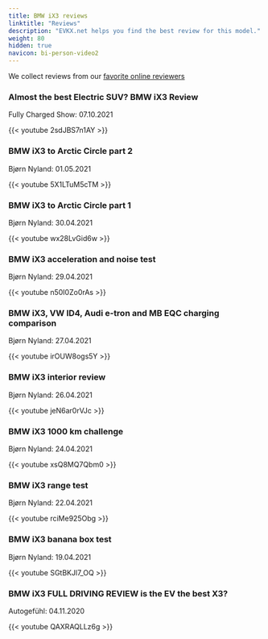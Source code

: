 ```yaml
---
title: BMW iX3 reviews
linktitle: "Reviews"
description: "EVKX.net helps you find the best review for this model."
weight: 80
hidden: true
navicon: bi-person-video2
---
```

We collect reviews from our [favorite online reviewers](../../../../../guides/evreviewers/)

<div class="container text-center shadow p-2 pe-4 mb-5 bg-body-tertiary rounded border">
<h3>Almost the best Electric SUV? BMW iX3 Review</h3>
<p>Fully Charged Show: 07.10.2021</p>

{{< youtube 2sdJBS7n1AY >}}

</div>
<div class="container text-center shadow p-2 pe-4 mb-5 bg-body-tertiary rounded border">
<h3>BMW iX3 to Arctic Circle part 2</h3>
<p>Bjørn Nyland: 01.05.2021</p>

{{< youtube 5X1LTuM5cTM >}}

</div>
<div class="container text-center shadow p-2 pe-4 mb-5 bg-body-tertiary rounded border">
<h3>BMW iX3 to Arctic Circle part 1</h3>
<p>Bjørn Nyland: 30.04.2021</p>

{{< youtube wx28LvGid6w >}}

</div>
<div class="container text-center shadow p-2 pe-4 mb-5 bg-body-tertiary rounded border">
<h3>BMW iX3 acceleration and noise test</h3>
<p>Bjørn Nyland: 29.04.2021</p>

{{< youtube n50I0Zo0rAs >}}

</div>
<div class="container text-center shadow p-2 pe-4 mb-5 bg-body-tertiary rounded border">
<h3>BMW iX3, VW ID4, Audi e-tron and MB EQC charging comparison</h3>
<p>Bjørn Nyland: 27.04.2021</p>

{{< youtube irOUW8ogs5Y >}}

</div>
<div class="container text-center shadow p-2 pe-4 mb-5 bg-body-tertiary rounded border">
<h3>BMW iX3 interior review</h3>
<p>Bjørn Nyland: 26.04.2021</p>

{{< youtube jeN6ar0rVJc >}}

</div>
<div class="container text-center shadow p-2 pe-4 mb-5 bg-body-tertiary rounded border">
<h3>BMW iX3 1000 km challenge</h3>
<p>Bjørn Nyland: 24.04.2021</p>

{{< youtube xsQ8MQ7Qbm0 >}}

</div>
<div class="container text-center shadow p-2 pe-4 mb-5 bg-body-tertiary rounded border">
<h3>BMW iX3 range test</h3>
<p>Bjørn Nyland: 22.04.2021</p>

{{< youtube rciMe925Obg >}}

</div>
<div class="container text-center shadow p-2 pe-4 mb-5 bg-body-tertiary rounded border">
<h3>BMW iX3 banana box test</h3>
<p>Bjørn Nyland: 19.04.2021</p>

{{< youtube SGtBKJl7_OQ >}}

</div>
<div class="container text-center shadow p-2 pe-4 mb-5 bg-body-tertiary rounded border">
<h3>BMW iX3 FULL DRIVING REVIEW is the EV the best X3?</h3>
<p>Autogefühl: 04.11.2020</p>

{{< youtube QAXRAQLLz6g >}}

</div>
